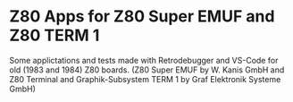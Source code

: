 # Z80 Apps for Z80 Super EMUF and Z80 TERM 1

Some applictations and tests made with Retrodebugger and VS-Code for old (1983 and 1984) Z80 boards.
(Z80 Super EMUF by W. Kanis GmbH and Z80 Terminal and Graphik-Subsystem TERM 1 by Graf Elektronik Systeme GmbH)

